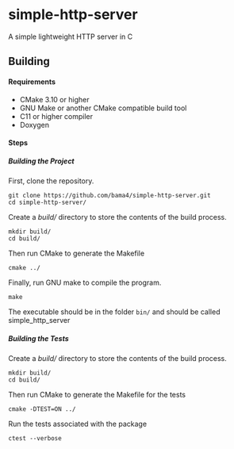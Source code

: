 # simple-http-server
A simple lightweight HTTP server in C

## Building

#### Requirements

* CMake 3.10 or higher
* GNU Make or another CMake compatible build tool 
* C11 or higher compiler
* Doxygen

#### Steps

##### Building the Project
First, clone the repository.

```
git clone https://github.com/bama4/simple-http-server.git
cd simple-http-server/
```

Create a _build/_ directory to store the contents of the build process.

```
mkdir build/
cd build/
```

Then run CMake to generate the Makefile

```
cmake ../
```

Finally, run GNU make to compile the program.

```
make
```

The executable should be in the folder ``bin/`` and should be called simple_http_server

##### Building the Tests

Create a _build/_ directory to store the contents of the build process.

```
mkdir build/
cd build/
```

Then run CMake to generate the Makefile for the tests

```
cmake -DTEST=ON ../
```

Run the tests associated with the package

```
ctest --verbose
```

